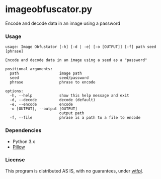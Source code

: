 # imageobfuscator.py

Encode and decode data in an image using a password

### Usage
    usage: Image Obfustator [-h] [-d | -e] [-o [OUTPUT]] [-f] path seed [phrase]
    
    Encode and decode data in an image using a seed as a "password"
    
    positional arguments:
      path                  image path
      seed                  seed/password
      phrase                phrase to encode
    
    options:
      -h, --help            show this help message and exit
      -d, --decode          decode (default)
      -e, --encode          encode
      -o [OUTPUT], --output [OUTPUT]
                            output path
      -f, --file            phrase is a path to a file to encode

### Dependencies
- Python 3.x
- [Pillow](https://github.com/python-pillow/Pillow "Pillow")

### License

This program is distributed AS IS, with no guarantees, under [wtfpl](http://www.wtfpl.net/).

